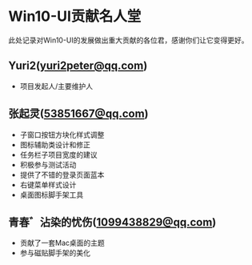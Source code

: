 # Win10-UI贡献名人堂

此处记录对Win10-UI的发展做出重大贡献的各位君，感谢你们让它变得更好。

## Yuri2(yuri2peter@qq.com)

* 项目发起人/主要维护人

## 张起灵(53851667@qq.com)

* 子窗口按钮方块化样式调整
* 图标辅助类设计和修正
* 任务栏子项目宽度的建议
* 积极参与测试活动
* 提供了不错的登录页面蓝本
* 右键菜单样式设计
* 桌面图标脚手架工具

## 青春゛沾染的忧伤(1099438829@qq.com)

* 贡献了一套Mac桌面的主题
* 参与磁贴脚手架的美化